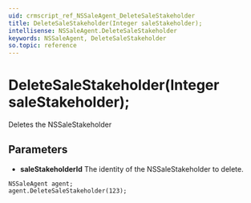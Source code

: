 ```yaml
---
uid: crmscript_ref_NSSaleAgent_DeleteSaleStakeholder
title: DeleteSaleStakeholder(Integer saleStakeholder);
intellisense: NSSaleAgent.DeleteSaleStakeholder
keywords: NSSaleAgent, DeleteSaleStakeholder
so.topic: reference
---
```


# DeleteSaleStakeholder(Integer saleStakeholder);

Deletes the NSSaleStakeholder
 
## Parameters

* **saleStakeholderId** The identity of the NSSaleStakeholder to delete.

```crmscript
NSSaleAgent agent;
agent.DeleteSaleStakeholder(123);
```

